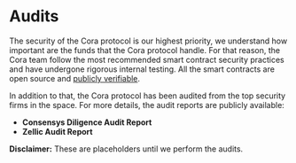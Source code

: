 # Audits

The security of the Cora protocol is our highest priority, we understand how important are the funds that the Cora protocol handle. For that reason,  the Cora team follow the most recommended smart contract security practices and have undergone rigorous internal testing. All the smart contracts are open source and [publicly verifiable](../developers/contract-addresses.md).

In addition to that, the Cora protocol has been audited from the top security firms in the space. For more details, the audit reports are publicly available:

* **Consensys Diligence Audit Report**
* **Zellic Audit Report**

**Disclaimer:** These are placeholders until we perform the audits.
